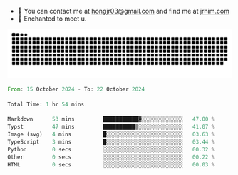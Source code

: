 - 📧 You can contact me at hongjr03@gmail.com and find me at [jrhim.com](https://jrhim.com/)
- 💜 Enchanted to meet u.

![snake_animation](https://raw.githubusercontent.com/hongjr03/hongjr03/output/github-contribution-grid-snake.svg)

<!--START_SECTION:waka-->

```rust
From: 15 October 2024 - To: 22 October 2024

Total Time: 1 hr 54 mins

Markdown      53 mins         ███████████▓░░░░░░░░░░░░░   47.00 %
Typst         47 mins         ██████████▒░░░░░░░░░░░░░░   41.07 %
Image (svg)   4 mins          █░░░░░░░░░░░░░░░░░░░░░░░░   03.63 %
TypeScript    3 mins          █░░░░░░░░░░░░░░░░░░░░░░░░   03.44 %
Python        0 secs          ░░░░░░░░░░░░░░░░░░░░░░░░░   00.32 %
Other         0 secs          ░░░░░░░░░░░░░░░░░░░░░░░░░   00.22 %
HTML          0 secs          ░░░░░░░░░░░░░░░░░░░░░░░░░   00.03 %
```

<!--END_SECTION:waka-->

